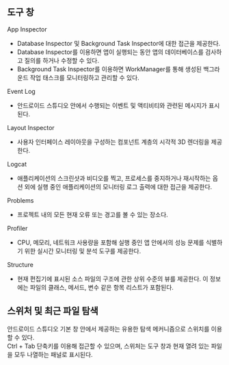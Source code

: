 ## 도구 창

App Inspector
- Database Inspector 및 Background Task Inspector에 대한 접근을 제공한다.
- Database Inspector를 이용하면 앱이 실행되는 동안 앱의 데이터베이스를 검사하고 질의를 하거나 수정할 수 있다.
- Background Task Inspector를 이용하면 WorkManager를 통해 생성된 백그라운드 작업 태스크를 모니터링하고 관리할 수 있다.

Event Log
- 안드로이드 스튜디오 안에서 수행되는 이벤트 및 액티비티와 관련된 메시지가 표시된다.

Layout Inspector
- 사용자 인터페이스 레이아웃을 구성하는 컴포넌트 계층의 시각적 3D 렌더링을 제공한다.

Logcat
- 애플리케이션의 스크린샷과 비디오를 찍고, 프로세스를 중지하거나 재시작하는 옵션 외에 실행 중인 애플리케이션의 모니터링 로그 출력에 대한 접근을 제공한다.

Problems
- 프로젝트 내의 모든 현재 오류 또는 경고를 볼 수 있는 장소다.

Profiler
- CPU, 메모리, 네트워크 사용량을 포함해 실행 중인 앱 안에서의 성능 문제를 식별하기 위한 실시간 모니터링 및 분석 도구를 제공한다.

Structure
- 현재 편집기에 표시된 소스 파일의 구조에 관한 상위 수준의 뷰를 제공한다. 이 정보에는 파일의 클래스, 메서드, 변수 같은 항목 리스트가 포함된다.

## 스위처 및 최근 파일 탐색

안드로이드 스튜디오 기본 창 안에서 제공하는 유용한 탐색 메커니즘으로 스위치를 이용할 수 있다.  
Ctrl + Tab 단축키를 이용해 접근할 수 있으며, 스위처는 도구 창과 현재 열려 있는 파일을 모두 나열하는 패널로 표시된다.
